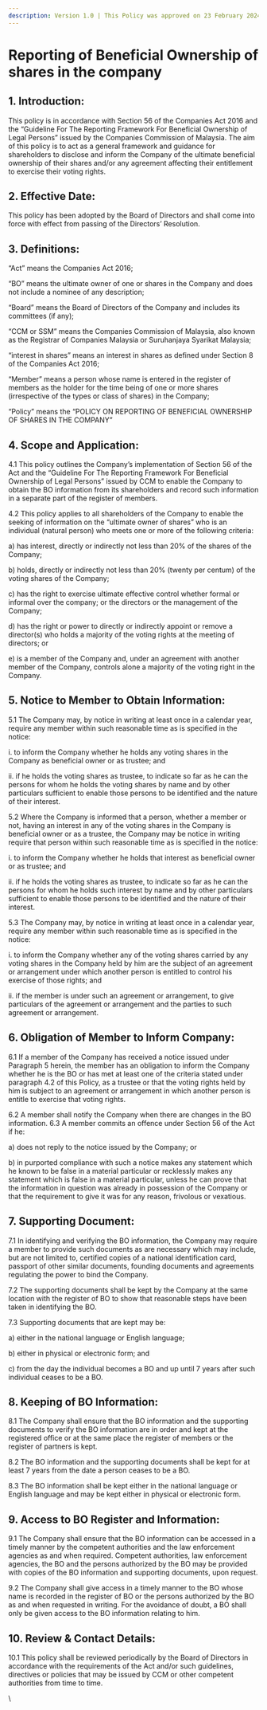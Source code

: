 ```yaml
---
description: Version 1.0 | This Policy was approved on 23 February 2024.
---
```


# Reporting of Beneficial Ownership of shares in the company

## 1. Introduction:&#x20;

This policy is in accordance with Section 56 of the Companies Act 2016 and the  “Guideline For The Reporting Framework For Beneficial Ownership of Legal Persons”  issued by the Companies Commission of Malaysia. The aim of this policy is to act as a  general framework and guidance for shareholders to disclose and inform the Company  of the ultimate beneficial ownership of their shares and/or any agreement affecting their  entitlement to exercise their voting rights.&#x20;

## 2. Effective Date:&#x20;

This policy has been adopted by the Board of Directors and shall come into force with  effect from passing of the Directors’ Resolution.&#x20;

## 3. Definitions:&#x20;

“Act” means the Companies Act 2016;&#x20;

“BO” means the ultimate owner of one or shares in the Company and does not include a  nominee of any description;&#x20;

“Board” means the Board of Directors of the Company and includes its committees (if  any);&#x20;

“CCM or SSM” means the Companies Commission of Malaysia, also known as the  Registrar of Companies Malaysia or Suruhanjaya Syarikat Malaysia;&#x20;

“interest in shares” means an interest in shares as defined under Section 8 of the  Companies Act 2016;&#x20;

“Member” means a person whose name is entered in the register of members as the  holder for the time being of one or more shares (irrespective of the types or class of  shares) in the Company;&#x20;

“Policy” means the “POLICY ON REPORTING OF BENEFICIAL OWNERSHIP OF  SHARES IN THE COMPANY”&#x20;

## 4. Scope and Application:&#x20;

4.1 This policy outlines the Company’s implementation of Section 56 of the Act and  the “Guideline For The Reporting Framework For Beneficial Ownership of Legal  Persons” issued by CCM to enable the Company to obtain the BO information from  its shareholders and record such information in a separate part of the register of  members.

4.2 This policy applies to all shareholders of the Company to enable the seeking of  information on the “ultimate owner of shares” who is an individual (natural person)  who meets one or more of the following criteria:&#x20;

a) has interest, directly or indirectly not less than 20% of the shares of the  Company;&#x20;

b) holds, directly or indirectly not less than 20% (twenty per centum) of the  voting shares of the Company;&#x20;

c) has the right to exercise ultimate effective control whether formal or informal  over the company; or the directors or the management of the Company;&#x20;

d) has the right or power to directly or indirectly appoint or remove a director(s)  who holds a majority of the voting rights at the meeting of directors; or&#x20;

e) is a member of the Company and, under an agreement with another member  of the Company, controls alone a majority of the voting right in the Company.&#x20;

## 5. Notice to Member to Obtain Information:&#x20;

5.1 The Company may, by notice in writing at least once in a calendar year, require  any member within such reasonable time as is specified in the notice:&#x20;

i. to inform the Company whether he holds any voting shares in the Company  as beneficial owner or as trustee; and&#x20;

ii. if he holds the voting shares as trustee, to indicate so far as he can the persons  for whom he holds the voting shares by name and by other particulars  sufficient to enable those persons to be identified and the nature of their  interest.&#x20;

5.2 Where the Company is informed that a person, whether a member or not, having  an interest in any of the voting shares in the Company is beneficial owner or as a  trustee, the Company may be notice in writing require that person within such  reasonable time as is specified in the notice:&#x20;

i. to inform the Company whether he holds that interest as beneficial owner  or as trustee; and&#x20;

ii. if he holds the voting shares as trustee, to indicate so far as he can the persons  for whom he holds such interest by name and by other particulars sufficient  to enable those persons to be identified and the nature of their interest.&#x20;

5.3 The Company may, by notice in writing at least once in a calendar year, require  any member within such reasonable time as is specified in the notice:

i. to inform the Company whether any of the voting shares carried by any  voting shares in the Company held by him are the subject of an agreement or  arrangement under which another person is entitled to control his exercise of  those rights; and&#x20;

ii. if the member is under such an agreement or arrangement, to give particulars  of the agreement or arrangement and the parties to such agreement or  arrangement.&#x20;

## 6. Obligation of Member to Inform Company:&#x20;

6.1 If a member of the Company has received a notice issued under Paragraph 5 herein,  the member has an obligation to inform the Company whether he is the BO or has  met at least one of the criteria stated under paragraph 4.2 of this Policy, as a trustee  or that the voting rights held by him is subject to an agreement or arrangement in  which another person is entitle to exercise that voting rights.&#x20;

6.2 A member shall notify the Company when there are changes in the BO information. 6.3 A member commits an offence under Section 56 of the Act if he:&#x20;

a) does not reply to the notice issued by the Company; or&#x20;

b) in purported compliance with such a notice makes any statement which he  known to be false in a material particular or recklessly makes any statement  which is false in a material particular, unless he can prove that the  information in question was already in possession of the Company or that the  requirement to give it was for any reason, frivolous or vexatious.&#x20;

## 7. Supporting Document:&#x20;

7.1 In identifying and verifying the BO information, the Company may require a  member to provide such documents as are necessary which may include, but are  not limited to, certified copies of a national identification card, passport of other  similar documents, founding documents and agreements regulating the power to  bind the Company.&#x20;

7.2 The supporting documents shall be kept by the Company at the same location with  the register of BO to show that reasonable steps have been taken in identifying the  BO.&#x20;

7.3 Supporting documents that are kept may be:&#x20;

a) either in the national language or English language;&#x20;

b) either in physical or electronic form; and

c) from the day the individual becomes a BO and up until 7 years after such  individual ceases to be a BO.&#x20;

## 8. Keeping of BO Information:&#x20;

8.1 The Company shall ensure that the BO information and the supporting documents  to verify the BO information are in order and kept at the registered office or at the  same place the register of members or the register of partners is kept.&#x20;

8.2 The BO information and the supporting documents shall be kept for at least 7 years  from the date a person ceases to be a BO.&#x20;

8.3 The BO information shall be kept either in the national language or English  language and may be kept either in physical or electronic form.&#x20;

## 9. Access to BO Register and Information:&#x20;

9.1 The Company shall ensure that the BO information can be accessed in a timely  manner by the competent authorities and the law enforcement agencies as and when  required. Competent authorities, law enforcement agencies, the BO and the persons  authorized by the BO may be provided with copies of the BO information and  supporting documents, upon request.&#x20;

9.2 The Company shall give access in a timely manner to the BO whose name is  recorded in the register of BO or the persons authorized by the BO as and when  requested in writing. For the avoidance of doubt, a BO shall only be given access  to the BO information relating to him.&#x20;

## 10. Review & Contact Details:&#x20;

10.1 This policy shall be reviewed periodically by the Board of Directors in accordance  with the requirements of the Act and/or such guidelines, directives or policies that  may be issued by CCM or other competent authorities from time to time.

\
